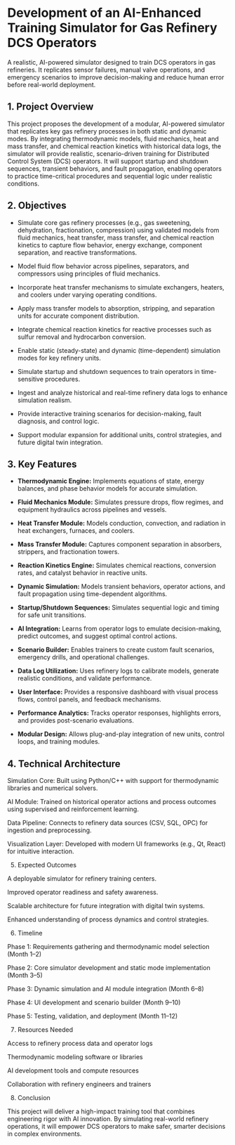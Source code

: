 # Development of an AI-Enhanced Training Simulator for Gas Refinery DCS Operators
A realistic, AI-powered simulator designed to train DCS operators in gas refineries. It replicates sensor failures, manual valve operations, and emergency scenarios to improve decision-making and reduce human error before real-world deployment.


## 1. Project Overview



This project proposes the development of a modular, AI-powered simulator that replicates key gas refinery processes in both static and dynamic modes. By integrating thermodynamic models, fluid mechanics, heat and mass transfer, and chemical reaction kinetics with historical data logs, the simulator will provide realistic, scenario-driven training for Distributed Control System (DCS) operators. It will support startup and shutdown sequences, transient behaviors, and fault propagation, enabling operators to practice time-critical procedures and sequential logic under realistic conditions.


## 2. Objectives

* Simulate core gas refinery processes (e.g., gas sweetening, dehydration, fractionation, compression) using validated models from fluid mechanics, heat transfer, mass transfer, and chemical reaction kinetics to capture flow behavior, energy exchange, component separation, and reactive transformations.

* Model fluid flow behavior across pipelines, separators, and compressors using principles of fluid mechanics.

* Incorporate heat transfer mechanisms to simulate exchangers, heaters, and coolers under varying operating conditions.

* Apply mass transfer models to absorption, stripping, and separation units for accurate component distribution.

* Integrate chemical reaction kinetics for reactive processes such as sulfur removal and hydrocarbon conversion.

* Enable static (steady-state) and dynamic (time-dependent) simulation modes for key refinery units.

* Simulate startup and shutdown sequences to train operators in time-sensitive procedures.

* Ingest and analyze historical and real-time refinery data logs to enhance simulation realism.

* Provide interactive training scenarios for decision-making, fault diagnosis, and control logic.

* Support modular expansion for additional units, control strategies, and future digital twin integration.


## 3. Key Features

* **Thermodynamic Engine:** Implements equations of state, energy balances, and phase behavior models for accurate simulation.

* **Fluid Mechanics Module:** Simulates pressure drops, flow regimes, and equipment hydraulics across pipelines and vessels.

* **Heat Transfer Module:** Models conduction, convection, and radiation in heat exchangers, furnaces, and coolers.

* **Mass Transfer Module:** Captures component separation in absorbers, strippers, and fractionation towers.

* **Reaction Kinetics Engine:** Simulates chemical reactions, conversion rates, and catalyst behavior in reactive units.

* **Dynamic Simulation:** Models transient behaviors, operator actions, and fault propagation using time-dependent algorithms.

* **Startup/Shutdown Sequences:** Simulates sequential logic and timing for safe unit transitions.

* **AI Integration:** Learns from operator logs to emulate decision-making, predict outcomes, and suggest optimal control actions.

* **Scenario Builder:** Enables trainers to create custom fault scenarios, emergency drills, and operational challenges.

* **Data Log Utilization:** Uses refinery logs to calibrate models, generate realistic conditions, and validate performance.

* **User Interface:** Provides a responsive dashboard with visual process flows, control panels, and feedback mechanisms.

* **Performance Analytics:** Tracks operator responses, highlights errors, and provides post-scenario evaluations.

* **Modular Design:** Allows plug-and-play integration of new units, control loops, and training modules.





## 4. Technical Architecture

Simulation Core: Built using Python/C++ with support for thermodynamic libraries and numerical solvers.

AI Module: Trained on historical operator actions and process outcomes using supervised and reinforcement learning.

Data Pipeline: Connects to refinery data sources (CSV, SQL, OPC) for ingestion and preprocessing.

Visualization Layer: Developed with modern UI frameworks (e.g., Qt, React) for intuitive interaction.

5. Expected Outcomes

A deployable simulator for refinery training centers.

Improved operator readiness and safety awareness.

Scalable architecture for future integration with digital twin systems.

Enhanced understanding of process dynamics and control strategies.

6. Timeline

Phase 1: Requirements gathering and thermodynamic model selection (Month 1–2)

Phase 2: Core simulator development and static mode implementation (Month 3–5)

Phase 3: Dynamic simulation and AI module integration (Month 6–8)

Phase 4: UI development and scenario builder (Month 9–10)

Phase 5: Testing, validation, and deployment (Month 11–12)

7. Resources Needed

Access to refinery process data and operator logs

Thermodynamic modeling software or libraries

AI development tools and compute resources

Collaboration with refinery engineers and trainers

8. Conclusion

This project will deliver a high-impact training tool that combines engineering rigor with AI innovation. By simulating real-world refinery operations, it will empower DCS operators to make safer, smarter decisions in complex environments.

